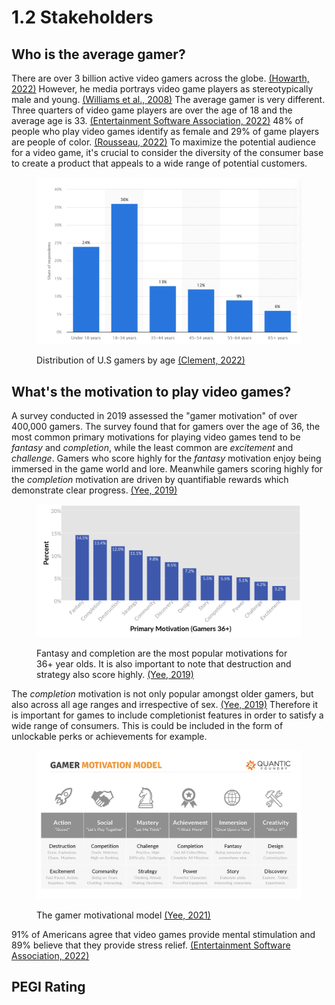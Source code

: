 # 1.2 Stakeholders

## Who is the average gamer?

There are over 3 billion active video gamers across the globe. [(Howarth, 2022)](../reference-list.md#stakeholders) However, he media portrays video game players as stereotypically male and young. [(Williams et al., 2008)](../reference-list.md#stakeholders) The average gamer is very different. Three quarters of video game players are over the age of 18 and the average age is 33. [(Entertainment Software Association, 2022)](../reference-list.md#stakeholders) 48% of people who play video games identify as female and 29% of game players are people of color. [(Rousseau, 2022)](../reference-list.md#stakeholders) To maximize the potential audience for a video game, it's crucial to consider the diversity of the consumer base to create a product that appeals to a wide range of potential customers.

<figure><img src="../.gitbook/assets/distributionofgamersbyage.png" alt=""><figcaption><p>Distribution of U.S gamers by age <a href="../reference-list.md#stakeholders">(Clement, 2022)</a></p></figcaption></figure>

## What's the motivation to play video games?

A survey conducted in 2019 assessed the "gamer motivation" of over 400,000 gamers. The survey found that for gamers over the age of 36, the most common primary motivations for playing video games tend to be _fantasy_ and _completion_, while the least common are _excitement_ and _challenge_. Gamers who score highly for the _fantasy_ motivation enjoy being immersed in the game world and lore. Meanwhile gamers scoring highly for the _completion_ motivation are driven by quantifiable rewards which demonstrate clear progress. [(Yee, 2019)](../reference-list.md#stakeholders)

<figure><img src="../.gitbook/assets/36+ gamer motivation.png" alt=""><figcaption><p>Fantasy and completion are the most popular motivations for 36+ year olds. It is also important to note that destruction and strategy also score highly. <a href="../reference-list.md#stakeholders">(Yee, 2019)</a></p></figcaption></figure>

The _completion_ motivation is not only popular amongst older gamers, but also across all age ranges and irrespective of sex. [(Yee, 2019)](../reference-list.md#stakeholders) Therefore it is important for games to include completionist features in order to satisfy a wide range of consumers. This is could be included in the form of unlockable perks or achievements for example.&#x20;

<figure><img src="../.gitbook/assets/gamermotivationmodel.webp" alt=""><figcaption><p>The gamer motivational model <a href="../reference-list.md#stakeholders">(Yee, 2021)</a></p></figcaption></figure>

91% of Americans agree that video games provide mental stimulation and 89% believe that they provide stress relief. [(Entertainment Software Association, 2022)](../reference-list.md#stakeholders)

## PEGI Rating
